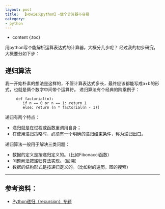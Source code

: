 ```yaml
---
layout: post
title:  【Howie玩python】-做个计算器不容易
category: 
- python  
---
```


* content
{:toc}


用python写个能解析运算表达式的计算器，大概分几步呢？
经过我的初步研究，大概要分如下步：

## 递归算法  
 
 我一开始朴素的想法是这样的，不管计算表达式多长，最终应该都能写成a+b的形式，也就是俩个数字中间带个运算符。
 递归算法有个经典的阶乘例子：
 
		 def factorial(n):
		    if n == 0 or n == 1: return 1
		    else: return (n * factorial(n - 1))
		    
递归有两个特点：  
* 递归就是在过程或函数里调用自身；   
* 在使用递归策略时，必须有一个明确的递归结束条件，称为递归出口。

递归算法一般用于解决三类问题：    
* 数据的定义是按递归定义的。（比如Fibonacci函数）   
* 问题解法按递归算法实现。（回溯）    
* 数据的结构形式是按递归定义的。（比如树的遍历，图的搜索）    












---

## 参考资料：
* [Python递归（recursion）专题](http://www.cnblogs.com/balian/archive/2011/02/11/1951054.html)
